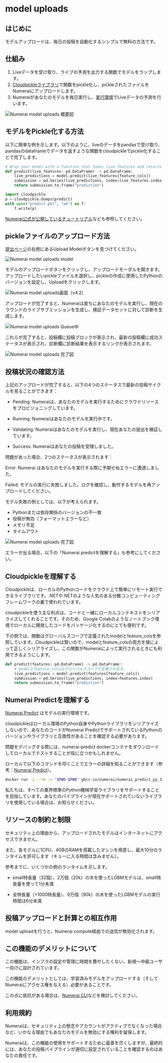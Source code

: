 # model uploads

## はじめに
モデルアップロードは、毎日の投稿を自動化するシンプルで無料の方法です。

## 仕組み 
 1. Liveデータを受け取り、ライブの予測を出力する関数でモデルをラップします。
 2. [Cloudpickleライブラリ](https://github.com/cloudpipe/cloudpickle)で関数をpickle化し、pickleされたファイルをNumeraiにアップロードします。
 3. Numeraiがあなたのモデルを毎日実行し、[実行環境](https://github.com/numerai/numerai-predict)でLiveデータの予測を行います。

![Numerai model uploads 概要図](../.gitbook/assets/model-uploads_overview.png)

## モデルをPickle化する方法

以下に簡単な例を示します。以下のように、liveのデータをpandasで受け取り、pandasのdataframeでデータを返すような関数をcloudpickleでpickle化することで完了します。

```python
# Wrap your model with a function that takes live features and returns live predictions
def predict(live_features: pd.DataFrame) -> pd.DataFrame:
    live_predictions = model.predict(live_features[feature_cols])
    submission = pd.Series(live_predictions, index=live_features.index)
    return submission.to_frame("prediction")

import cloudpickle
p = cloudpickle.dumps(predict)
with open("predict.pkl", "wb") as f:
    f.write(p)
```

[Numerai公式が公開しているチュートリアル](https://colab.research.google.com/github/numerai/example-scripts/blob/master/hello_numerai.ipynb)なども参照してください。

## pickleファイルのアップロード方法

[提出ページ](https://numer.ai/submissions)の右側にあるUpload Modelボタンを見つけてください。

![Numerai model uploads model](../.gitbook/assets/model-uploads_upload-model.png)

モデルのアップロードボタンをクリックし、アップロードモーダルを開きます。アップロードしたいpickleファイルを選択し、pickleの作成に使用したPythonのバージョンを設定し、Uploadをクリックします。

![Numerai model uploads画面（v4.2）](../.gitbook/assets/model-uploads_upload-v4.2.png)

アップロードが完了すると、Numeraiは直ちにあなたのモデルを実行し、現在のラウンドのライブサブミッションを生成し、検証データセットに対して診断を生成します。

![Numerai model uploads Queue中](../.gitbook/assets/model-uploads_queued.png)

これらが完了すると、投稿欄に投稿ブロックが表示され、最新の投稿欄に成功ステータスが表示され、診断欄に診断結果を表示するリンクが表示されます。

![Numerai model uploads 完了図](../.gitbook/assets/model-uploads_success.png)

## 投稿状況の確認方法

上記のアップロードが完了すると、以下の4つのステータスで最新の投稿サイクルを見ることができます：

 - Pending: Numeraiは、あなたのモデルを実行するためにクラウドリソースをプロビジョニングしています。

 - Running: Numeraiはあなたのモデルを実行中です。

 - Validating: Numeraiはあなたのモデルを実行し、現在あなたの提出を検証しています。

 - Success: Numeraiはあなたの投稿を受理しました。

問題があった場合、2つのステータスが表示されます：

Error: Numerai はあなたのモデルを実行する際に予期せぬエラーに遭遇しました。

Failed: モデルの実行に失敗しました。ログを確認し、動作するモデルを再アップロードしてください。

モデル失敗の例としては、以下が考えられます。

 - Pythonまたは依存関係のバージョンの不一致
 - 投稿が無効（フォーマットエラーなど）
 - メモリ不足
 - タイムアウト

![Numerai model uploads 完了図](../.gitbook/assets/model-uploads_error.png)

エラーが出る場合、以下の「Numerai predictを理解する」も参考にしてください。

## Cloudpickleを理解する

Cloudpickleは、ローカルのPythonコードをクラウド上で簡単にリモート実行できるライブラリです。.NETや.NETのような人気のある分散コンピューティングフレームワークの裏で使われています。

cloudpickleを使う主な利点は、コードと一緒にローカルコンテキストをシリアライズしてくれることです。そのため、Google Colabのようなノートブック環境でローカルに開発したコードをパッケージ化するのにとても便利です。

下の例では、関数はグローバルスコープで定義されたmodelとfeature_colsを参照しています。Cloudpickleは賢いので、modelとfeature_colsの両方を値によって正しくシリアライズし、この関数がNumeraiによって実行されるときにも利用できるようにします。

```python
def predict(features: pd.DataFrame) -> pd.DataFrame：
    # modelとfeature_colsはグローバルスコープで定義されます。
    live_predictions = model.predict(features[feature_cols])
    submission = pd.Series(live_predictions, index=features.index)
    return submission.to_frame("prediction")
```

## Numerai Predictを理解する

[Numerai Predict](https://github.com/numerai/numerai-predict) はモデルの実行環境です。

cloudpickleはローカル環境のPython自身やPythonライブラリをシリアライズしないので、あなたのコードがNumerai PredictでサポートされているPythonのバージョンやライブラリと互換性があることを確認する必要があります。

問題をデバッグする際には、numerai-predict dockerコンテナをダウンロードしてローカルでテストすることが役に立つかもしれません。

ローカルで以下のコマンドを叩くことでエラーの詳細を知ることができます（参考：[Numerai Predict](https://github.com/numerai/numerai-predict)）。

```bash
docker run -i --rm -v "$PWD:$PWD" ghcr.io/numerai/numerai_predict_py_3_10:stable --model $PWD/model.pkl
```

私たちは、すべての業界標準のPython機械学習ライブラリをサポートすることを目指しています。あなたのパイプラインが現在サポートされていないライブラリを使用している場合は、お知らせください。

## リソースの制約と制限

セキュリティ上の理由から、アップロードされたモデルはインターネットにアクセスできません。

また、各モデルに1CPU、4GBのRAMを搭載したマシンを用意し、最大10分のランタイムを許可します（キューに入る時間は含みません）。

参考までに、いくつかの例のランタイムを示します。

 - small特長量（32個）、2万個（20k）の木を使ったLGBMモデルは、small特長量を使って1分未満
 
 - 全特長量（>1000特長量）、9万個（90k）の木を使ったLGBMモデルの実行時間は6分未満 

## 投稿アップロードと計算との相互作用

model uploadを行うと、Numerai compute経由での送信が無効化されます。

## この機能のデメリットについて

この機能は、インフラの設定や管理に時間を費やしたくない、新規〜中級ユーザー向けに設計されています。

この機能のデメリットとしては、学習済みモデルをアップロードする（そしてNumeraiにアクセス権を与える）必要があることです。

この点に抵抗がある場合は、[Numerai CLI](https://jp.docs.numer.ai/numerai-tnamento/numerai-compute)などを検討してください。

## 利用規約

Numeraiは、セキュリティ上の懸念やアカウントがアクティブでなくなった場合など、いかなる理由でもあなたのモデルを無効にする権利を留保します。

Numeraiは、この機能の使用をサポートするために最善を尽くしますが、最終的には、あなたの投稿パイプラインが適切に設定されていることを確認するのはあなたの責任です。
